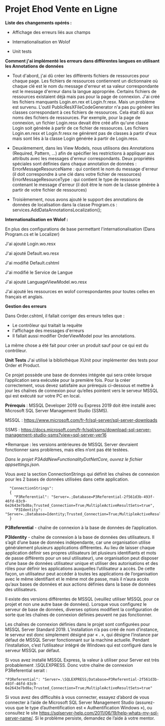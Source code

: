 # Projet Ehod Vente en Ligne

**Liste des changements opérés :**

* Affichage des erreurs liés aux champs

* Internationalisation en Wolof

* Unit tests

**Comment j'ai implémenté les erreurs dans différentes langues en utilisant les Annotations de données**

* Tout d'abord, j'ai dû créer les différents fichiers de ressources pour chaque page. Les fichiers de ressources contiennent un dictionnaire où chaque clé est le nom du message d'erreur et sa valeur correspondante est le message d'erreur dans la langue appropriée. Certains fichiers de ressources existaient déjà mais pas pour la page de connexion. J'ai créé les fichiers manquants Login.en.rex et Login.fr.resx. Mais un problème est survenu. L'outil PublicResXFileCodeGenerator n'a pas pu générer les classes correspondant à ces fichiers de ressources. Cela était dû aux noms des fichiers de ressources. Par exemple, pour la page de connexion, un fichier Login.resx devait être créé afin qu'une classe Login soit générée à partir de ce fichier de ressources. Les fichiers Login.en.resx et Login.fr.resx ne génèrent pas de classes à partir d'eux mais sont liés à la classe Login générée à partir de Login.resx.
  
* Deuxièmement, dans les View Models, nous utilisons des Annotations (Required, Pattern, ...) afin de spécifier les restrictions à appliquer aux attributs avec les messages d'erreur correspondants. Deux propriétés spéciales sont définies dans chaque annotation de données :
ErrorMessageResourceName : qui contient le nom du message d'erreur (il doit correspondre à une clé dans votre fichier de ressources)
ErrorMessageResourceType : qui contient le type de ressource contenant le message d'erreur (il doit être le nom de la classe générée à partir de votre fichier de ressources)

* Troisièmement, nous avons ajouté le support des annotations de données de localisation dans la classe Program.cs :
services.AddDataAnnotationsLocalization();


**Internationalisation en Wolof :**

En plus des configurations de base permettant l'internationalisation (Dans Program.cs et le Localizer)

J'ai ajouté Login.wo.resx

J'ai ajouté Default.wo.resx

J'ai modifié Default.cshtml

J'ai modifié le Service de Langue

J'ai ajouté LanguageViewModel.wo.resx

J'ai ajouté les ressources en wolof correspondantes pour toutes celles en français et anglais.

**Gestion des erreurs**

Dans Order.cshtml, il fallait corriger des erreurs telles que :

* Le contrôleur qui traitait la requête
* l'affichage des messages d'erreurs
* Il fallait aussi modifier OrderViewModel pour les annotations.

La même chose a été fait pour créer un produit sauf pour ce qui est du contrôleur.

**Unit Tests**
J'ai utilisé la bibliothèque XUnit pour implémenter des tests pour Order et Product.

Ce projet possède une base de données intégrée qui sera créée lorsque l’application sera exécutée pour la première fois. Pour la créer correctement, vous devez satisfaire aux prérequis ci-dessous et mettre à jour les chaînes de connexion pour qu’elles pointent vers le serveur MSSQL qui est exécuté sur votre PC en local.

**Prérequis** : MSSQL Developer 2019 ou Express 2019 doit être installé avec Microsoft SQL Server Management Studio (SSMS).

MSSQL : https://www.microsoft.com/fr-fr/sql-server/sql-server-downloads

SSMS : https://docs.microsoft.com/fr-fr/sql/ssms/download-sql-server-management-studio-ssms?view=sql-server-ver16

*Remarque : les versions antérieures de MSSQL Server devraient fonctionner sans problèmes, mais elles n’ont pas été testées.

*Dans le projet P3AddNewFunctionalityDotNetCore, ouvrez le fichier appsettings.json.*

Vous avez la section ConnectionStrings qui définit les chaînes de connexion pour les 2 bases de données utilisées dans cette application.

      "ConnectionStrings":
      {
        "P3Referential": "Server=.;Database=P3Referential-2f561d3b-493f-46fd-83c9-6e2643e7bd0a;Trusted_Connection=True;MultipleActiveResultSets=true",
        "P3Identity": "Server=.;Database=Identity;Trusted_Connection=True;MultipleActiveResultSets=true"
      }
  
**P3Referential** - chaîne de connexion à la base de données de l’application.

**P3Identity** - chaîne de connexion à la base de données des utilisateurs. Il s’agit d’une base de données indépendante, car une organisation utilise généralement plusieurs applications différentes. Au lieu
de laisser chaque application définir ses propres utilisateurs (et plusieurs identifiants et mots de passe différents pour un seul utilisateur), une organisation peut disposer d’une base de données utilisateur unique et utiliser des autorisations et des rôles pour définir les applications auxquelles l’utilisateur a accès. De cette façon, un utilisateur peut accéder à toutes les applications de l’organisation avec le même identifiant et le même mot de passe, mais il n’aura accès qu’aux bases de données et aux actions définies dans la base de données des utilisateurs.

Il existe des versions différentes de MSSQL (veuillez utiliser MSSQL pour ce projet et non une autre base de données). Lorsque vous configurez le serveur de base de données, diverses options modifient la configuration de sorte que les chaînes de connexion définies peuvent ne pas fonctionner.

Les chaînes de connexion définies dans le projet sont configurées pour MSSQL Server Standard 2019. L’installation n’a pas créé de nom d’instance, le serveur est donc simplement désigné par « . », qui désigne l’instance par défaut de MSSQL Server fonctionnant sur la machine actuelle. Pendant l’installation, c’est l’utilisateur intégré de Windows qui est configuré dans le serveur MSSQL par défaut.

Si vous avez installé MSSQL Express, la valeur à utiliser pour Server est très probablement .\SQLEXPRESS. Donc votre chaîne de connexion P3Referential serait :

    "P3Referential": "Server=.\SQLEXPRESS;Database=P3Referential-2f561d3b-493f-46fd-83c9-6e2643e7bd0a;Trusted_Connection=True;MultipleActiveResultSets=true"
  
Si vous avez des difficultés à vous connecter, essayez d’abord de vous connecter à l’aide de Microsoft SQL Server Management Studio (assurez-vous que le type d’authentification est « Authentification Windows »), ou consultez le site https://sqlserver-help.com/2011/06/19/help-whats-my-sql-server-name/.
Si le problème persiste, demandez de l’aide à votre mentor.
